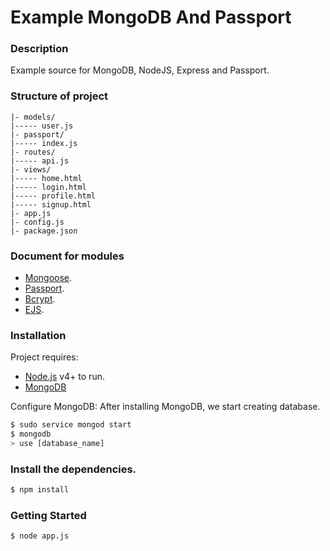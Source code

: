 # Example MongoDB And Passport
### Description

Example source for MongoDB, NodeJS, Express and Passport.

### Structure of project
```
|- models/
|----- user.js
|- passport/
|----- index.js
|- routes/
|----- api.js
|- views/
|----- home.html
|----- login.html
|----- profile.html
|----- signup.html
|- app.js
|- config.js
|- package.json
```

### Document for modules
  - [Mongoose](http://mongoosejs.com/docs/2.7.x/index.html).
  - [Passport](http://passportjs.org/docs).
  - [Bcrypt](https://www.npmjs.com/package/bcrypt).
  - [EJS](http://www.embeddedjs.com/).

### Installation

Project requires:  
  - [Node.js](https://nodejs.org/) v4+ to run.
  - [MongoDB](https://www.mongodb.com/download-center?jmp=nav#community)

Configure MongoDB: After installing MongoDB, we start creating database.
```sh
$ sudo service mongod start
$ mongodb
> use [database_name]
```

### Install the dependencies.

```sh
$ npm install
```

### Getting Started
```sh
$ node app.js
```

